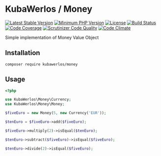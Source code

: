 KubaWerlos / Money
==================

[![Latest Stable Version](https://poser.pugx.org/kubawerlos/money/v/stable)](https://packagist.org/packages/kubawerlos/money)
[![Minimum PHP Version](https://img.shields.io/badge/php-%3E%3D%205.5-8892BF.svg)](https://php.net)
[![License](https://poser.pugx.org/kubawerlos/money/license)](https://packagist.org/packages/kubawerlos/money)
[![Build Status](https://travis-ci.org/kubawerlos/money.svg?branch=master)](https://travis-ci.org/kubawerlos/money)
[![Code Coverage](https://scrutinizer-ci.com/g/kubawerlos/money/badges/coverage.png?b=master)](https://scrutinizer-ci.com/g/kubawerlos/money/?branch=master)
[![Scrutinizer Code Quality](https://scrutinizer-ci.com/g/kubawerlos/money/badges/quality-score.png?b=master)](https://scrutinizer-ci.com/g/kubawerlos/money/?branch=master)
[![Code Climate](https://codeclimate.com/github/kubawerlos/money/badges/gpa.svg)](https://codeclimate.com/github/kubawerlos/money)

Simple implementation of Money Value Object

Installation
------------

    composer require kubawerlos/money


Usage
-----

```php
<?php

use KubaWerlos\Money\Currency;
use KubaWerlos\Money\Money;

$fiveEuro = new Money(5, new Currency('EUR'));

$tenEuro = $fiveEuro->add($fiveEuro);

$fiveEuro->multiply(2)->isEqual($tenEuro);

$tenEuro->subtract($fiveEuro)->isEqual($fiveEuro);

$tenEuro->divide(2)->isEqual($fiveEuro);
```

